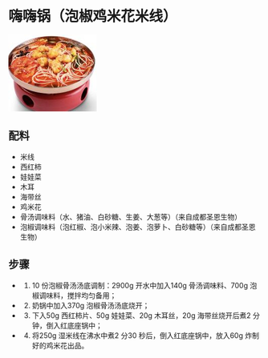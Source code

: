 # 嗨嗨锅（泡椒鸡米花米线）

![嗨嗨锅（泡椒鸡米花米线）](../images/嗨嗨锅（泡椒鸡米花米线）.png)


## 配料

- 米线
- 西红柿
- 娃娃菜
- 木耳
- 海带丝
- 鸡米花
- 骨汤调味料（水、猪油、白砂糖、生姜、大葱等）（来自成都圣恩生物）
- 泡椒调味料（泡红椒、泡小米辣、泡姜、泡萝卜、白砂糖等）（来自成都圣恩生物）

## 步骤

- 1. 10 份泡椒骨汤汤底调制：2900g 开水中加入140g 骨汤调味料、700g 泡椒调味料，搅拌均匀备用；
- 2. 奶锅中加入370g 泡椒骨汤汤底烧开；
- 3. 下入50g 西红柿片、50g 娃娃菜、20g 木耳丝，20g 海带丝烧开后煮2 分钟，倒入红底座锅中；
- 4. 将250g 湿米线在沸水中煮2 分30 秒后，倒入红底座锅中，放入60g 炸制好的鸡米花出品。
